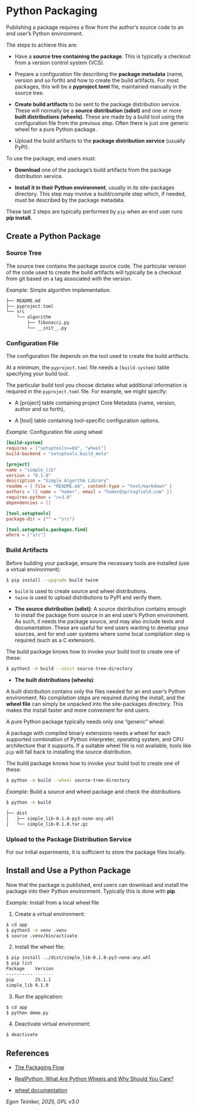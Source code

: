# Python Packaging 

Publishing a package requires a flow from the author’s source code to an end 
user’s Python environment. 

The steps to achieve this are:

* Have a **source tree containing the package**. 
    This is typically a checkout from a version control system (VCS).

* Prepare a configuration file describing the **package metadata**
    (name, version and so forth) and how to create the build artifacts. 
    For most packages, this will be a **pyproject.toml** file, maintained 
    manually in the source tree.

* **Create build artifacts** to be sent to the package distribution service. 
    These will normally be a **source distribution (sdist)** 
    and one or more **built distributions (wheels)**. 
    These are made by a build tool using the configuration file from the 
    previous step. Often there is just one generic wheel for a pure Python package.

* Upload the build artifacts to the **package distribution service** (usually PyPI).


To use the package, end users must:

* **Download** one of the package’s build artifacts from the package distribution 
    service.

* **Install it in their Python environment**, usually in its site-packages directory. 
    This step may involve a build/compile step which, if needed, must be described by 
    the package metadata.

These last 2 steps are typically performed by `pip` when an end user runs **pip install**.



## Create a Python Package 


### Source Tree 

The source tree contains the package source code.
The particular version of the code used to create the build artifacts will typically 
be a checkout from git based on a tag associated with the version.

_Example:_ Simple algorithm implementation.
```bash
├── README.md
├── pyproject.toml
└── src
    └── algorithm
        ├── fibonacci.py
        └── __init__.py
```    


### Configuration File

The configuration file depends on the tool used to create the build artifacts.

At a minimum, the `pyproject.toml` file needs a `[build-system]` table specifying your build tool. 

The particular build tool you choose dictates what additional information 
is required in the `pyproject.toml` file. For example, we might specify:

* A [project] table containing project Core Metadata (name, version, author and so forth),

* A [tool] table containing tool-specific configuration options.


_Example:_ Configuration file using wheel

```toml
[build-system]
requires = ["setuptools>=69", "wheel"]
build-backend = "setuptools.build_meta"

[project]
name = "simple_lib"
version = "0.1.0"
description = "Simple Algorthm Library"
readme = { file = "README.md", content-type = "text/markdown" }
authors = [{ name = "homer", email = "homer@springfield.com" }]
requires-python = ">=3.8"
dependencies = []

[tool.setuptools]
package-dir = {"" = "src"}

[tool.setuptools.packages.find]
where = ["src"]
```

### Build Artifacts

Before building your package, ensure the necessary tools are installed (use a virtual environment):

```bash
$ pip install --upgrade build twine
```

- `build` is used to create source and wheel distributions.
- `twine` is used to upload distributions to PyPI and verify them.

* **The source distribution (sdist)**:
A source distribution contains enough to install the package from source 
in an end user’s Python environment. As such, it needs the package source, 
and may also include tests and documentation. 
These are useful for end users wanting to develop your sources, and for 
end user systems where some local compilation step is required (such as 
a C extension).

The build package knows how to invoke your build tool to create one of these:
```bash
$ python3 -m build --sdist source-tree-directory
```

* **The built distributions (wheels)**:

A built distribution contains only the files needed for an end user’s Python 
environment. No compilation steps are required during the install, and the 
**wheel file** can simply be unpacked into the site-packages directory. 
This makes the install faster and more convenient for end users.

A pure Python package typically needs only one “generic” wheel. 

A package with compiled binary extensions needs a wheel for each supported 
combination of Python interpreter, operating system, and CPU architecture 
that it supports. 
If a suitable wheel file is not available, tools like `pip` will fall back 
to installing the source distribution.

The build package knows how to invoke your build tool to create one of these:

```bash
$ python -m build --wheel source-tree-directory
```


_Example:_ Build a source and wheel package and check the distributions 
```bash 
$ python -m build

├── dist
│   ├── simple_lib-0.1.0-py3-none-any.whl
│   └── simple_lib-0.1.0.tar.gz
```

### Upload to the Package Distribution Service

For our initial experiments, it is sufficient to store the package files locally.

## Install and Use a Python Package 

Now that the package is published, end users can download and install the package into 
their Python environment. Typically this is done with **pip**. 

_Example:_ Install from a local wheel file

1. Create a virtual environment:

```bash 
$ cd app
$ python3 -m venv .venv
$ source .venv/bin/activate
```

2. Install the wheel file:

```bash 
$ pip install ../dist/simple_lib-0.1.0-py3-none-any.whl
$ pip list
Package    Version
---------- -------
pip        25.1.1
simple_lib 0.1.0
```

3. Run the application:

```bash
$ cd app 
$ python demo.py
```

4. Deactivate virtual environment:
```bash
$ deactivate
```


## References
* [The Packaging Flow](https://packaging.python.org/en/latest/flow/)

* [RealPython: What Are Python Wheels and Why Should You Care?](https://realpython.com/python-wheels/)

* [wheel documentation](https://wheel.readthedocs.io/en/stable/)


*Egon Teiniker, 2025, GPL v3.0*

